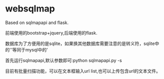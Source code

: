 # websqlmap
Based on sqlmapapi and flask.

前端使用的bootstrap+jquery,后端使用的flask.

数据库为了方便用的是sqlite，如果换其他数据库需要注意的是转义符，sqlite中的''等同于mysql中的\'

首先运行sqlmapapi,默认参数即可:python sqlmapapi.py -s 

目前有批量扫描功能，可以在文本框输入url list,也可以上传包含url的文本文件。
